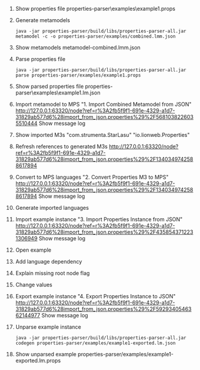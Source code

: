 
1. Show properties file
   properties-parser\examples\example1.props

2. Generate metamodels
   ```
   java -jar properties-parser/build/libs/properties-parser-all.jar metamodel -c -o properties-parser/examples/combined.lmm.json
   ```
   
3. Show metamodels
   metamodel-combined.lmm.json
   
4. Parse properties file
   ```
   java -jar properties-parser/build/libs/properties-parser-all.jar parse properties-parser/examples/example1.props
   ```

5. Show parsed properties file
   properties-parser\examples\example1.lm.json
   
6. Import metamodel to MPS
   "1. Import Combined Metamodel from JSON"
   http://127.0.0.1:63320/node?ref=r%3A2fb5f9f1-691e-4329-a1d7-31829ab577d6%28import_from_json.properties%29%2F5681038226035510444
   Show message log

7. Show imported M3s
   "com.strumenta.StarLasu"
   "io.lionweb.Properties"

8. Refresh references to generated M3s
   http://127.0.0.1:63320/node?ref=r%3A2fb5f9f1-691e-4329-a1d7-31829ab577d6%28import_from_json.properties%29%2F1340349742588617894

9. Convert to MPS languages
   "2. Convert Properties M3 to MPS"
   http://127.0.0.1:63320/node?ref=r%3A2fb5f9f1-691e-4329-a1d7-31829ab577d6%28import_from_json.properties%29%2F1340349742588617894
   Show message log
   
10. Generate imported languages

11. Import example instance
    "3. Import Properties Instance from JSON"
	http://127.0.0.1:63320/node?ref=r%3A2fb5f9f1-691e-4329-a1d7-31829ab577d6%28import_from_json.properties%29%2F4358543712231306949
    Show message log

12. Open example

13. Add language dependency

14. Explain missing root node flag

15. Change values

16. Export example instance
	"4. Export Properties Instance to JSON"
	http://127.0.0.1:63320/node?ref=r%3A2fb5f9f1-691e-4329-a1d7-31829ab577d6%28import_from_json.properties%29%2F5929340546362144977
    Show message log

17. Unparse example instance
    ```
    java -jar properties-parser/build/libs/properties-parser-all.jar codegen properties-parser/examples/example1-exported.lm.json
	```

18. Show unparsed example
    properties-parser/examples/example1-exported.lm.props



